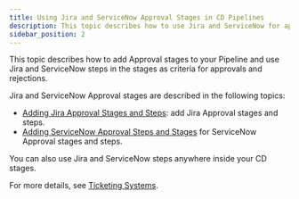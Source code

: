 ```yaml
---
title: Using Jira and ServiceNow Approval Stages in CD Pipelines
description: This topic describes how to use Jira and ServiceNow for approvals and rejections in your pipeline.
sidebar_position: 2
---
```


This topic describes how to add Approval stages to your Pipeline and use Jira and ServiceNow steps in the stages as criteria for approvals and rejections.

Jira and ServiceNow Approval stages are described in the following topics:

* [Adding Jira Approval Stages and Steps](../../../../platform/9_Approvals/adding-jira-approval-stages.md.md): add Jira Approval stages and steps.
* [Adding ServiceNow Approval Steps and Stages](../../../../platform/9_Approvals/service-now-approvals.md.md) for ServiceNow Approval stages and steps.

You can also use Jira and ServiceNow steps anywhere inside your CD stages.

For more details, see [Ticketing Systems](/docs/category/ticketing-systems).

